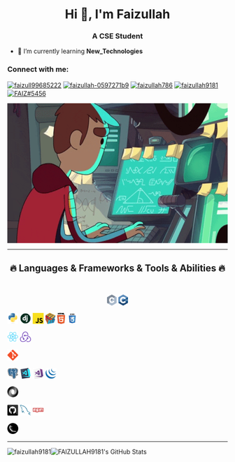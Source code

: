<h1 align="center">Hi 👋, I'm Faizullah</h1>
<h3 align="center">A CSE Student</h3>




- 🌱 I’m currently learning **New_Technologies**

<h3 align="left">Connect with me:</h3>
<p align="left">
<a href="https://twitter.com/faizull99685222" target="blank"><img align="center" src="https://raw.githubusercontent.com/rahuldkjain/github-profile-readme-generator/master/src/images/icons/Social/twitter.svg" alt="faizull99685222" height="30" width="40" /></a>
<a href="https://linkedin.com/in/faizullah-0597271b9" target="blank"><img align="center" src="https://raw.githubusercontent.com/rahuldkjain/github-profile-readme-generator/master/src/images/icons/Social/linked-in-alt.svg" alt="faizullah-0597271b9" height="30" width="40" /></a>
<a href="https://kaggle.com/faizullah786" target="blank"><img align="center" src="https://raw.githubusercontent.com/rahuldkjain/github-profile-readme-generator/master/src/images/icons/Social/kaggle.svg" alt="faizullah786" height="30" width="40" /></a>
<a href="https://www.hackerrank.com/faizullah9181" target="blank"><img align="center" src="https://raw.githubusercontent.com/rahuldkjain/github-profile-readme-generator/master/src/images/icons/Social/hackerrank.svg" alt="faizullah9181" height="30" width="40" /></a>
<a href="https://discord.gg/FAIZ#5456" target="blank"><img align="center" src="https://raw.githubusercontent.com/rahuldkjain/github-profile-readme-generator/master/src/images/icons/Social/discord.svg" alt="FAIZ#5456" height="30" width="40" /></a>
</p>

<img align="center" alt="GIF" src="https://github.com/Faizullah9181/Faizullah9181/blob/main/image.gif" width="560" height="320" style="max-width: 100%;">

<hr>
<h2 align="center">🔥 Languages & Frameworks & Tools & Abilities 🔥</h2>
<br>
<p align="center">
  <code><img title="C" height="25" src="c.svg"></code>
  <code><img title="C++" height="25" src="cpp.svg"></code>
 
  <code><img title="Python" height="25" src="python-original.svg"></code>
  <code><img title="Django" height="25" src="django.png"></code>
  <code><img title="Javascript" height="25" src="javascript.svg"></code>
  <code><img title="Problem Solving" height="25" src="problemSolving.png"></code>
  <code><img title="HTML5" height="25" src="html5.svg"></code>
  <code><img title="CSS" height="25" src="css.svg"></code>
 
  <code><img title="React" height="25" src="react-original.svg"></code>
  <code><img title="Redux" height="25" src="redux.svg"></code>
 
  <code><img title="Git" height="25" src="git-original.svg"></code>
 
  <code><img title="PostgreSQL" height="25" src="postgresql.svg"></code>
  <code><img title="Visual Studio Code" height="25" src="vscode.png"></code>
  <code><img title="Microsoft Visual Studio" height="25" src="visualstudio.png"></code>
  <code><img title="JQuery" height="25" src="jquery-original.svg"></code>

  <code><img title="JSON" height="25" src="json.svg"></code>

  <code><img title="GitHub" height="25" src="github.svg"></code>
  <code><img title="MySQL" height="25" src="mysql.svg"></code>
  <code><img title="npm" height="25" src="npm.svg"></code>

  <code><img title="Flask" height="25" src="flask.png"></code>
</p>
<hr>



<p><img align="left" src="https://github-readme-stats.vercel.app/api/top-langs?username=faizullah9181&theme=tokyonight&show_icons=true&locale=en&layout=compact" alt="faizullah9181" /></p>
<a href="https://awesome-github-stats.azurewebsites.net/index.html??cardType=github&theme=ocean-dark">
<p> <img align="left" alt="FAIZULLAH9181's GitHub Stats" src="https://awesome-github-stats.azurewebsites.net/user-stats/FAIZULLAH9181?cardType=github&theme=ocean-dark" /> </a></p>
